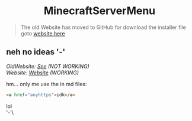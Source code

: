 <h1 align="center"> MinecraftServerMenu </h1>

> The old Website has moved to GitHub for download the installer file goto [website here](https://RamiresOliv.github.io/MinecraftServerMenu)

## neh no ideas '-'

_OldWebsite:_ _[See](https://minecraftservermenu.ramiresoliv.repl.co) (NOT WORKING)_ \
_Website:_ _[Website](https://RamiresOliv.github.io/MinecraftServerMenu) (WORKING)_

hm...
only me use the in md files:

```html
<a href="anyhttps">idk</a>
```

lol\
'-'\
